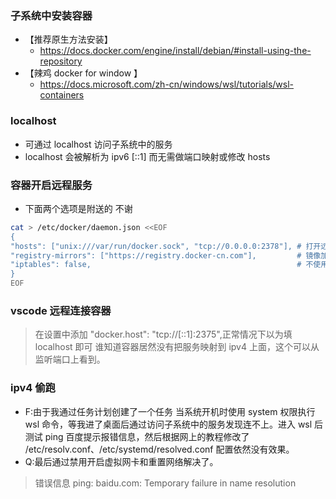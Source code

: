 ### 子系统中安装容器

- 【推荐原生方法安装】
  - https://docs.docker.com/engine/install/debian/#install-using-the-repository
- 【辣鸡 docker for window 】
  - https://docs.microsoft.com/zh-cn/windows/wsl/tutorials/wsl-containers

### localhost

- 可通过 localhost 访问子系统中的服务
- localhost 会被解析为 ipv6 [::1] 而无需做端口映射或修改 hosts

### 容器开启远程服务

- 下面两个选项是附送的 不谢

```bash
cat > /etc/docker/daemon.json <<EOF
{
"hosts": ["unix:///var/run/docker.sock", "tcp://0.0.0.0:2378"], # 打开远程服务
"registry-mirrors": ["https://registry.docker-cn.com"],         # 镜像加速
"iptables": false,                                              # 不使用 ptables 可以解决部分平台报错
}
EOF
```

### vscode 远程连接容器

> 在设置中添加 "docker.host": "tcp://[::1]:2375",正常情况下以为填 localhost 即可 谁知道容器居然没有把服务映射到 ipv4 上面，这个可以从监听端口上看到。

### ipv4 偷跑

- F:由于我通过任务计划创建了一个任务 当系统开机时使用 system 权限执行 wsl 命令，等我进了桌面后通过访问子系统中的服务发现连不上。进入 wsl 后测试 ping 百度提示报错信息，然后根据网上的教程修改了 /etc/resolv.conf、/etc/systemd/resolved.conf 配置依然没有效果。
- Q:最后通过禁用开启虚拟网卡和重置网络解决了。

> 错误信息 ping: baidu.com: Temporary failure in name resolution
